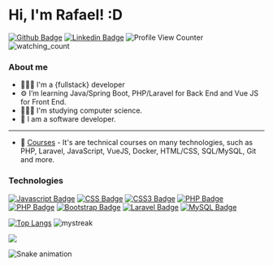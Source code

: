 # Hi, I'm Rafael! :D

[![Github Badge](https://img.shields.io/badge/GitHub-100000?style=for-the-badge&logo=github&logoColor=white)](https://github.com/rflcnunes)
[![Linkedin Badge](https://img.shields.io/badge/LinkedIn-0077B5?style=for-the-badge&logo=linkedin&logoColor=white)](https://www.linkedin.com/in/rflcstnunes/)
![Profile View Counter](https://komarev.com/ghpvc/?username=rflcnunes)
<img src="https://komarev.com/ghpvc/?username=rflcnunes&color=brightgreen" alt="watching_count" />


### About me
- 👨🏻‍💻    I'm a {fullstack} developer
- ⚙️    I’m learning Java/Spring Boot, PHP/Laravel for Back End and Vue JS for Front End.
- 👨🏻‍🎓    I'm studying computer science.
- 👔    I am a software developer.

<hr>

- 📁 [Courses](https://drive.google.com/file/d/1lLOzYVFMUFAs0fU_c83h0WIqOaqTdYQV/view?usp=sharing) - It's are technical courses on many technologies, such as PHP, Laravel, JavaScript, VueJS, Docker, HTML/CSS, SQL/MySQL, Git and more.


### Technologies
[![Javascript Badge](https://img.shields.io/badge/JavaScript-F7DF1E?style=for-the-badge&logo=javascript&logoColor=black)](https://www.linkedin.com/in/rflcstnunes/)
[![CSS Badge](https://img.shields.io/badge/CSS-239120?&style=for-the-badge&logo=css3&logoColor=white)](https://www.linkedin.com/in/rflcstnunes/)
[![CSS3 Badge](https://img.shields.io/badge/CSS3-1572B6?style=for-the-badge&logo=css3&logoColor=white)](https://www.linkedin.com/in/rflcstnunes/)
[![PHP Badge](https://img.shields.io/badge/PHP-777BB4?style=for-the-badge&logo=php&logoColor=white)](https://www.linkedin.com/in/rflcstnunes/)
[![PHP Badge](https://img.shields.io/badge/Vue.js-35495E?style=for-the-badge&logo=vue.js&logoColor=4FC08D)](https://www.linkedin.com/in/rflcstnunes/)
[![Bootstrap Badge](https://img.shields.io/badge/Bootstrap-563D7C?style=for-the-badge&logo=bootstrap&logoColor=white)](https://www.linkedin.com/in/rflcstnunes/)
[![Laravel Badge](https://img.shields.io/badge/Laravel-FF2D20?style=for-the-badge&logo=laravel&logoColor=white)](https://www.linkedin.com/in/rflcstnunes/)
[![MySQL Badge](https://img.shields.io/badge/MySQL-00000F?style=for-the-badge&logo=mysql&logoColor=white)](https://www.linkedin.com/in/rflcstnunes/)

[![Top Langs](https://github-readme-stats.vercel.app/api/top-langs/?username=rflcnunes&layout=compact)](https://github.com/anuraghazra/github-readme-stats)
<img src="https://github-readme-streak-stats.herokuapp.com/?user=rflcnunes&theme=tokyonight" alt="mystreak"/>

<img src="https://github-profile-trophy.vercel.app/?username=rflcnunes&theme=juicyfresh&no-bg=true" />


![Snake animation](https://github.com/rflcnunes/github-readme/blob/output/github-contribution-snake.svg)

